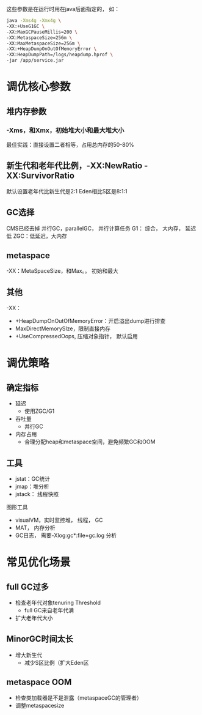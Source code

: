 这些参数是在运行时用在java后面指定的， 如：
```bash
java -Xms4g -Xmx4g \
-XX:+UseG1GC \
-XX:MaxGCPauseMillis=200 \
-XX:MetaspaceSize=256m \
-XX:MaxMetaspaceSize=256m \
-XX:+HeapDumpOnOutOfMemoryError \
-XX:HeapDumpPath=/logs/heapdump.hprof \
-jar /app/service.jar
```
# 调优核心参数
## 堆内存参数
### -Xms，和Xmx，初始堆大小和最大堆大小
最佳实践：直接设置二者相等，占用总内存的50-80%
## 新生代和老年代比例，-XX:NewRatio -XX:SurvivorRatio
默认设置老年代比新生代是2:1
Eden相比S区是8:1:1

## GC选择
CMS已经去掉
并行GC，parallelGC， 并行计算任务
G1： 综合， 大内存， 延迟低
ZGC：低延迟，大内存

## metaspace
-XX：MetaSpaceSize，和Max。。
初始和最大
## 其他
-XX：
- +HeapDumpOnOutOfMemoryError：开启溢出dump进行排查
- MaxDirectMemorySIze，限制直接内存
- +UseCompressedOops, 压缩对象指针， 默认启用
# 调优策略
## 确定指标
- 延迟
	- 使用ZGC/G1
- 吞吐量
	- 并行GC
- 内存占用
	- 合理分配heap和metaspace空间，避免频繁GC和OOM
## 工具
- jstat：GC统计
- jmap：堆分析
- jstack： 线程快照

图形工具
- visualVM，实时监控堆， 线程， GC
- MAT， 内存分析
- GC日志， 需要-Xlog:gc*:file=gc.log 分析

# 常见优化场景
## full GC过多
- 检查老年代对象tenuring Threshold
	- full GC来自老年代满
- 扩大老年代大小
## MinorGC时间太长
- 增大新生代
	- 减少S区比例（扩大Eden区
## metaspace OOM
- 检查类加载器是不是泄露（metaspaceGC的管理者）
- 调整metaspacesize

